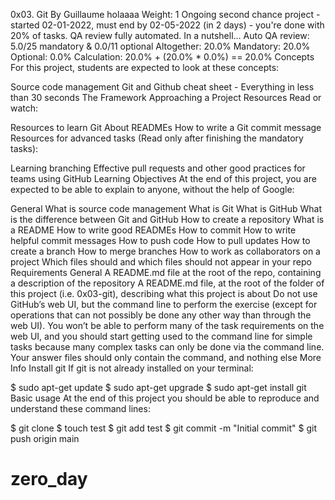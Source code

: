 0x03. Git
 By Guillaume holaaaa
 Weight: 1
 Ongoing second chance project - started 02-01-2022, must end by 02-05-2022 (in 2 days) - you're done with 20% of tasks.
 QA review fully automated.
In a nutshell…
Auto QA review: 5.0/25 mandatory & 0.0/11 optional
Altogether:  20.0%
Mandatory: 20.0%
Optional: 0.0%
Calculation:  20.0% + (20.0% * 0.0%)  == 20.0%
Concepts
For this project, students are expected to look at these concepts:

Source code management
Git and Github cheat sheet - Everything in less than 30 seconds
The Framework
Approaching a Project
Resources
Read or watch:

Resources to learn Git
About READMEs
How to write a Git commit message
Resources for advanced tasks (Read only after finishing the mandatory tasks):

Learning branching
Effective pull requests and other good practices for teams using GitHub
Learning Objectives
At the end of this project, you are expected to be able to explain to anyone, without the help of Google:

General
What is source code management
What is Git
What is GitHub
What is the difference between Git and GitHub
How to create a repository
What is a README
How to write good READMEs
How to commit
How to write helpful commit messages
How to push code
How to pull updates
How to create a branch
How to merge branches
How to work as collaborators on a project
Which files should and which files should not appear in your repo
Requirements
General
A README.md file at the root of the repo, containing a description of the repository
A README.md file, at the root of the folder of this project (i.e. 0x03-git), describing what this project is about
Do not use GitHub’s web UI, but the command line to perform the exercise (except for operations that can not possibly be done any other way than through the web UI). You won’t be able to perform many of the task requirements on the web UI, and you should start getting used to the command line for simple tasks because many complex tasks can only be done via the command line.
Your answer files should only contain the command, and nothing else
More Info
Install git
If git is not already installed on your terminal:

$ sudo apt-get update
$ sudo apt-get upgrade
$ sudo apt-get install git
Basic usage
At the end of this project you should be able to reproduce and understand these command lines:

$ git clone <repo>
$ touch test
$ git add test
$ git commit -m "Initial commit"
$ git push origin main
# zero_day
